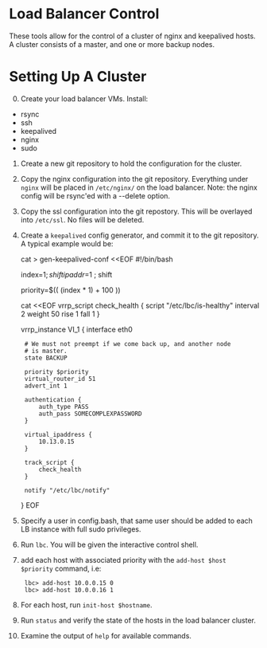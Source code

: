 Load Balancer Control
=====================

These tools allow for the control of a cluster of nginx and keepalived
hosts.  A cluster consists of a master, and one or more backup nodes.

Setting Up A Cluster
====================

0) Create your load balancer VMs.  Install:

- rsync
- ssh
- keepalived
- nginx
- sudo

1) Create a new git repository to hold the configuration for the cluster.

2) Copy the nginx configuration into the git repository.  Everything under ```nginx``` will be placed in ```/etc/nginx/``` on the load balancer. Note: the nginx config will be rsync'ed with a --delete option.

3) Copy the ssl configuration into the git repostory.  This will be overlayed into ```/etc/ssl```.  No files will be deleted.

4) Create a ```keepalived``` config generator, and commit it to the git repository.  A typical example would be:

    cat > gen-keepalived-conf <<EOF
    #!/bin/bash

    index=$1 ; shift
    ipaddr=$1 ; shift

    priority=$(( (index * 1) + 100 ))

    cat <<EOF
    vrrp_script check_health {
        script "/etc/lbc/is-healthy"
        interval 2
        weight 50
        rise 1
        fall 1
    }

    vrrp_instance VI_1 {
        interface eth0

        # We must not preempt if we come back up, and another node
        # is master.
        state BACKUP

        priority $priority
        virtual_router_id 51
        advert_int 1

        authentication {
            auth_type PASS
            auth_pass SOMECOMPLEXPASSWORD
        }

        virtual_ipaddress {
            10.13.0.15
        }

        track_script {
            check_health
        }

        notify "/etc/lbc/notify"
    }
    EOF

5) Specify a user in config.bash, that same user should be added to each LB instance with full sudo privileges.

6) Run ```lbc```.  You will be given the interactive control shell.

7) add each host with associated priority with the ```add-host $host $priority``` command, i.e:

        lbc> add-host 10.0.0.15 0
        lbc> add-host 10.0.0.16 1
   
8) For each host, run ```init-host $hostname```.

9) Run ```status``` and verify the state of the hosts in the load balancer cluster.

10) Examine the output of ```help``` for available commands.
